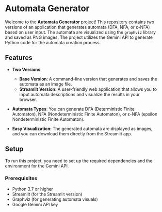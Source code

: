 # Automata Generator

Welcome to the **Automata Generator** project! This repository contains two versions of an application that generates automata (DFA, NFA, or ε-NFA) based on user input. The automata are visualized using the `graphviz` library and saved as PNG images. The project utilizes the Gemini API to generate Python code for the automata creation process.

## Features

- **Two Versions**: 
  - **Base Version**: A command-line version that generates and saves the automata as an image file.
  - **Streamlit Version**: A user-friendly web application that allows you to input automata descriptions and visualize the results in your browser.
  
- **Automata Types**: You can generate DFA (Deterministic Finite Automaton), NFA (Nondeterministic Finite Automaton), or ε-NFA (epsilon Nondeterministic Finite Automaton).
  
- **Easy Visualization**: The generated automata are displayed as images, and you can download them directly from the Streamlit app.

## Setup

To run this project, you need to set up the required dependencies and the environment for the Gemini API.

### Prerequisites

- Python 3.7 or higher
- Streamlit (for the Streamlit version)
- Graphviz (for generating automata visuals)
- Google Gemini API key
